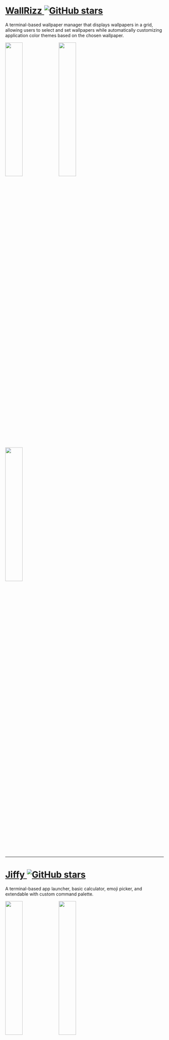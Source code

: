 # [WallRizz ![GitHub stars](https://img.shields.io/github/stars/5hubham5ingh/WallRizz?style=flat&color=yellow) ](https://github.com/5hubham5ingh/WallRizz)

A terminal-based wallpaper manager that displays wallpapers in a grid, allowing users to select and set wallpapers while automatically customizing application color themes based on the chosen wallpaper.

<img width=33% src="https://github.com/user-attachments/assets/25335e24-f625-4de5-8de3-08e222d0294b"/> 
<img width=33% src="https://github.com/user-attachments/assets/2c0e1c34-a196-42b7-9273-2b844f4a52d2"/>
<img width=33% src="https://github.com/user-attachments/assets/400fae79-dae1-4555-8144-c17b00220cfc"/>

---

# [Jiffy ![GitHub stars](https://img.shields.io/github/stars/5hubham5ingh/jiffy?style=flat&color=yellow) ](https://github.com/5hubham5ingh/jiffy)

A terminal-based app launcher, basic calculator, emoji picker, and extendable with custom command palette.

<img width=33% src="https://github.com/user-attachments/assets/870417da-0ad7-456d-97d0-571884f3ca00" />
<img width=33% src="https://github.com/user-attachments/assets/049beca9-5769-42d4-892c-ac498dacafa1" />
<img width=33% src="https://github.com/user-attachments/assets/99d67870-8378-4988-8cef-38f3e16bc139" />

---

# [BareMetal ![GitHub stars](https://img.shields.io/github/stars/5hubham5ingh/baremetal?style=flat&color=yellow)](https://github.com/5hubham5ingh/baremetal)

A browser extension that enables users to create personalized new tab pages and optional browser themes.

---

# [FoxPanel ![GitHub stars](https://img.shields.io/github/stars/5hubham5ingh/foxpanel?style=flat&color=yellow)](https://github.com/5hubham5ingh/foxpanel)

A highly feature-rich Linux system control panel as a Firefox home page, built using Baremetal for Arch Linux.

<img src="https://github.com/user-attachments/assets/15272ae6-0995-4b7c-bd40-54d0dd12d21f" width="33%"/>
<img src="https://github.com/user-attachments/assets/1890facb-718b-41c8-b57e-f753682529d9" width="33%"/>
<img src="https://github.com/user-attachments/assets/19a125af-d8e4-484c-b0a0-13aca05cc938" width="33%"/>

---

# [SearchAwesomes ![GitHub stars](https://img.shields.io/github/stars/5hubham5ingh/searchawesomes?style=flat&color=yellow)](https://github.com/5hubham5ingh/searchawesomes)

A fuzzy finder to quickly search through the vast collection of "awesome" GitHub repositories, directly in your browser.

<img width="33%" src="https://github.com/user-attachments/assets/e55bd0f8-eead-44d0-8bd6-02703f609e93" />
<img width="33%" src="https://github.com/user-attachments/assets/1f03290f-9412-49a6-a993-b3c224869ed5" />
<img width="33%" src="https://github.com/user-attachments/assets/2366ae00-3fca-4873-89dc-8f01408f92cc" />

---

# [Kitty-panel ![GitHub stars](https://img.shields.io/github/stars/5hubham5ingh/kitty-panel?style=flat&color=yellow)](https://github.com/5hubham5ingh/kitty-panel)

Kitty terminal-based system panel for Linux, providing quick access to system information and controls.

![](https://github.com/user-attachments/assets/b534600f-8198-4a2e-a88a-f9e1bce06f35)

---

# [ss-arch ![GitHub stars](https://img.shields.io/github/stars/5hubham5ingh/ss-arch?style=flat&color=yellow) ](https://github.com/5hubham5ingh/ss-arch)

Custom Arch-Based Desktop Environment for Linux.


 <img src="https://github.com/user-attachments/assets/0ac3d481-14ea-4ab7-ab36-507c33219f92" alt="ss-arch" width="50%"><img src="https://github.com/user-attachments/assets/bc203708-0e5a-47ec-a731-cacc4067e7c0" alt="ss-arch" width="50%">
<img src="https://github.com/user-attachments/assets/8c31fc73-da84-4d94-9fc2-9106e85d37e6" width="33.33%"><img src="https://github.com/user-attachments/assets/4182b086-5e52-4154-8b35-15b866f39d9b" width="33.33%"><img src="https://github.com/user-attachments/assets/74746e73-1aaa-4ce0-a905-1a988172392d" width="33.33%">
<img src="https://github.com/user-attachments/assets/5bea87dc-c2d2-42d6-b92d-9bd36dd9b864" width="25%"><img src="https://github.com/user-attachments/assets/19928749-8ebd-4795-8320-27f9bd068083" width="25%"><img src="https://github.com/user-attachments/assets/b873dbf9-b3c9-4456-9b4f-b1231b435077" width="25%"><img src="https://github.com/user-attachments/assets/713ecb87-51ef-44d6-8f23-74d7b4ec68fb" width="25%">

---
